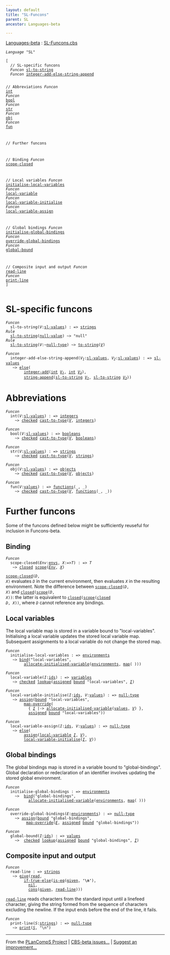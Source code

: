 ```yaml
---
layout: default
title: "SL-Funcons"
parent: SL
ancestor: Languages-beta

---
```


[Languages-beta] : [SL-Funcons.cbs]

<div class="highlighter-rouge"><pre class="highlight"><code><i class="keyword">Language</i> <span id="Language_SL">"SL"</span></code></pre></div>
<div class="highlighter-rouge"><pre class="highlight"><code>[
  // SL-specific funcons
  <i class="keyword">Funcon</i> <span class="name"><a href="#Name_sl-to-string">sl-to-string</a></span>
  <i class="keyword">Funcon</i> <span class="name"><a href="#Name_integer-add-else-string-append">integer-add-else-string-append</a></span>
  
  // Abbreviations
  <i class="keyword">Funcon</i> <span class="name"><a href="#Name_int">int</a></span>
  <i class="keyword">Funcon</i> <span class="name"><a href="#Name_bool">bool</a></span>
  <i class="keyword">Funcon</i> <span class="name"><a href="#Name_str">str</a></span>
  <i class="keyword">Funcon</i> <span class="name"><a href="#Name_obj">obj</a></span>
  <i class="keyword">Funcon</i> <span class="name"><a href="#Name_fun">fun</a></span>
  
  // Further funcons
  
  //   Binding
  <i class="keyword">Funcon</i> <span class="name"><a href="#Name_scope-closed">scope-closed</a></span>
  
  //   Local variables
  <i class="keyword">Funcon</i> <span class="name"><a href="#Name_initialise-local-variables">initialise-local-variables</a></span>
  <i class="keyword">Funcon</i> <span class="name"><a href="#Name_local-variable">local-variable</a></span>
  <i class="keyword">Funcon</i> <span class="name"><a href="#Name_local-variable-initialise">local-variable-initialise</a></span>
  <i class="keyword">Funcon</i> <span class="name"><a href="#Name_local-variable-assign">local-variable-assign</a></span>
  
  //   Global bindings
  <i class="keyword">Funcon</i> <span class="name"><a href="#Name_initialise-global-bindings">initialise-global-bindings</a></span>
  <i class="keyword">Funcon</i> <span class="name"><a href="#Name_override-global-bindings">override-global-bindings</a></span>
  <i class="keyword">Funcon</i> <span class="name"><a href="#Name_global-bound">global-bound</a></span>
  
  //   Composite input and output
  <i class="keyword">Funcon</i> <span class="name"><a href="#Name_read-line">read-line</a></span>
  <i class="keyword">Funcon</i> <span class="name"><a href="#Name_print-line">print-line</a></span>
]</code></pre></div>


# SL-specific funcons


<div class="highlighter-rouge"><pre class="highlight"><code><i class="keyword">Funcon</i>
  <span class="name"><span id="Name_sl-to-string">sl-to-string</span></span>(<span id="Variable87_V"><i class="var">V</i></span>:<span class="name"><a href="../SL-2-Expressions/index.html#Name_sl-values">sl-values</a></span>) : => <span class="name"><a href="../../../../../Funcons-beta/Values/Composite/Strings/index.html#Name_strings">strings</a></span>
<i class="keyword">Rule</i>
  <span class="name"><a href="#Name_sl-to-string">sl-to-string</a></span>(<span class="name"><a href="../../../../../Funcons-beta/Values/Primitive/Null/index.html#Name_null-value">null-value</a></span>) ~> "null"
<i class="keyword">Rule</i>
  <span class="name"><a href="#Name_sl-to-string">sl-to-string</a></span>(<span id="Variable122_V"><i class="var">V</i></span>:~<span class="name"><a href="../../../../../Funcons-beta/Values/Primitive/Null/index.html#Name_null-type">null-type</a></span>) ~> <span class="name"><a href="../../../../../Funcons-beta/Values/Composite/Strings/index.html#Name_to-string">to-string</a></span>(<a href="#Variable122_V"><i class="var">V</i></a>)</code></pre></div>


<div class="highlighter-rouge"><pre class="highlight"><code><i class="keyword">Funcon</i> 
  <span class="name"><span id="Name_integer-add-else-string-append">integer-add-else-string-append</span></span>(<span id="Variable154_V1"><i class="var">V<sub class="sub">1</sub></i></span>:<span class="name"><a href="../SL-2-Expressions/index.html#Name_sl-values">sl-values</a></span>, <span id="Variable164_V2"><i class="var">V<sub class="sub">2</sub></i></span>:<span class="name"><a href="../SL-2-Expressions/index.html#Name_sl-values">sl-values</a></span>) : => <span class="name"><a href="../SL-2-Expressions/index.html#Name_sl-values">sl-values</a></span>
   ~> <span class="name"><a href="../../../../../Funcons-beta/Computations/Abnormal/Failing/index.html#Name_else">else</a></span>(
        <span class="name"><a href="../../../../../Funcons-beta/Values/Primitive/Integers/index.html#Name_integer-add">integer-add</a></span>(<span class="name"><a href="#Name_int">int</a></span> <a href="#Variable154_V1"><i class="var">V<sub class="sub">1</sub></i></a>, <span class="name"><a href="#Name_int">int</a></span> <a href="#Variable164_V2"><i class="var">V<sub class="sub">2</sub></i></a>),
        <span class="name"><a href="../../../../../Funcons-beta/Values/Composite/Strings/index.html#Name_string-append">string-append</a></span>(<span class="name"><a href="#Name_sl-to-string">sl-to-string</a></span> <a href="#Variable154_V1"><i class="var">V<sub class="sub">1</sub></i></a>, <span class="name"><a href="#Name_sl-to-string">sl-to-string</a></span> <a href="#Variable164_V2"><i class="var">V<sub class="sub">2</sub></i></a>))</code></pre></div>


# Abbreviations

<div class="highlighter-rouge"><pre class="highlight"><code><i class="keyword">Funcon</i>
  <span class="name"><span id="Name_int">int</span></span>(<span id="Variable256_V"><i class="var">V</i></span>:<span class="name"><a href="../SL-2-Expressions/index.html#Name_sl-values">sl-values</a></span>) : => <span class="name"><a href="../../../../../Funcons-beta/Values/Primitive/Integers/index.html#Name_integers">integers</a></span>
    ~> <span class="name"><a href="../../../../../Funcons-beta/Computations/Abnormal/Failing/index.html#Name_checked">checked</a></span> <span class="name"><a href="../../../../../Funcons-beta/Values/Value-Types/index.html#Name_cast-to-type">cast-to-type</a></span>(<a href="#Variable256_V"><i class="var">V</i></a>, <span class="name"><a href="../../../../../Funcons-beta/Values/Primitive/Integers/index.html#Name_integers">integers</a></span>)</code></pre></div>


<div class="highlighter-rouge"><pre class="highlight"><code><i class="keyword">Funcon</i>
  <span class="name"><span id="Name_bool">bool</span></span>(<span id="Variable295_V"><i class="var">V</i></span>:<span class="name"><a href="../SL-2-Expressions/index.html#Name_sl-values">sl-values</a></span>) : => <span class="name"><a href="../../../../../Funcons-beta/Values/Primitive/Booleans/index.html#Name_booleans">booleans</a></span>
    ~> <span class="name"><a href="../../../../../Funcons-beta/Computations/Abnormal/Failing/index.html#Name_checked">checked</a></span> <span class="name"><a href="../../../../../Funcons-beta/Values/Value-Types/index.html#Name_cast-to-type">cast-to-type</a></span>(<a href="#Variable295_V"><i class="var">V</i></a>, <span class="name"><a href="../../../../../Funcons-beta/Values/Primitive/Booleans/index.html#Name_booleans">booleans</a></span>)</code></pre></div>


<div class="highlighter-rouge"><pre class="highlight"><code><i class="keyword">Funcon</i>
  <span class="name"><span id="Name_str">str</span></span>(<span id="Variable334_V"><i class="var">V</i></span>:<span class="name"><a href="../SL-2-Expressions/index.html#Name_sl-values">sl-values</a></span>) : => <span class="name"><a href="../../../../../Funcons-beta/Values/Composite/Strings/index.html#Name_strings">strings</a></span>
    ~> <span class="name"><a href="../../../../../Funcons-beta/Computations/Abnormal/Failing/index.html#Name_checked">checked</a></span> <span class="name"><a href="../../../../../Funcons-beta/Values/Value-Types/index.html#Name_cast-to-type">cast-to-type</a></span>(<a href="#Variable334_V"><i class="var">V</i></a>, <span class="name"><a href="../../../../../Funcons-beta/Values/Composite/Strings/index.html#Name_strings">strings</a></span>)</code></pre></div>


<div class="highlighter-rouge"><pre class="highlight"><code><i class="keyword">Funcon</i>
  <span class="name"><span id="Name_obj">obj</span></span>(<span id="Variable373_V"><i class="var">V</i></span>:<span class="name"><a href="../SL-2-Expressions/index.html#Name_sl-values">sl-values</a></span>) : => <span class="name"><a href="../../../../../Funcons-beta/Values/Composite/Objects/index.html#Name_objects">objects</a></span>
    ~> <span class="name"><a href="../../../../../Funcons-beta/Computations/Abnormal/Failing/index.html#Name_checked">checked</a></span> <span class="name"><a href="../../../../../Funcons-beta/Values/Value-Types/index.html#Name_cast-to-type">cast-to-type</a></span>(<a href="#Variable373_V"><i class="var">V</i></a>, <span class="name"><a href="../../../../../Funcons-beta/Values/Composite/Objects/index.html#Name_objects">objects</a></span>)</code></pre></div>


<div class="highlighter-rouge"><pre class="highlight"><code><i class="keyword">Funcon</i>
  <span class="name"><span id="Name_fun">fun</span></span>(<span id="Variable412_V"><i class="var">V</i></span>:<span class="name"><a href="../../../../../Funcons-beta/Values/Value-Types/index.html#Name_values">values</a></span>) : => <span class="name"><a href="../../../../../Funcons-beta/Values/Abstraction/Functions/index.html#Name_functions">functions</a></span>(_, _)
    ~> <span class="name"><a href="../../../../../Funcons-beta/Computations/Abnormal/Failing/index.html#Name_checked">checked</a></span> <span class="name"><a href="../../../../../Funcons-beta/Values/Value-Types/index.html#Name_cast-to-type">cast-to-type</a></span>(<a href="#Variable412_V"><i class="var">V</i></a>, <span class="name"><a href="../../../../../Funcons-beta/Values/Abstraction/Functions/index.html#Name_functions">functions</a></span>(_, _))</code></pre></div>


# Further funcons


  Some of the funcons defined below might be sufficiently reuseful for
  inclusion in Funcons-beta.


## Binding

<div class="highlighter-rouge"><pre class="highlight"><code><i class="keyword">Funcon</i>
  <span class="name"><span id="Name_scope-closed">scope-closed</span></span>(<span id="Variable506_Env"><i class="var">Env</i></span>:<span class="name"><a href="../../../../../Funcons-beta/Computations/Normal/Binding/index.html#Name_envs">envs</a></span>, <span id="Variable515_X"><i class="var">X</i></span>:=><span id="Variable520_T"><i class="var">T</i></span>) : => <span id="Variable536_T"><i class="var">T</i></span>
   ~> <span class="name"><a href="../../../../../Funcons-beta/Computations/Normal/Binding/index.html#Name_closed">closed</a></span> <span class="name"><a href="../../../../../Funcons-beta/Computations/Normal/Binding/index.html#Name_scope">scope</a></span>(<a href="#Variable506_Env"><i class="var">Env</i></a>, <a href="#Variable515_X"><i class="var">X</i></a>)</code></pre></div>


  <code><span class="name"><a href="#Name_scope-closed">scope-closed</a></span>(<i class="var">D</i>, <i class="var">X</i>)</code> evaluates <code><i class="var">D</i></code> in the current environment, then
  evaluates <code><i class="var">X</i></code> in the resulting environment. Note the difference between
  <code><span class="name"><a href="#Name_scope-closed">scope-closed</a></span>(<i class="var">D</i>, <i class="var">X</i>)</code> and <code><span class="name"><a href="../../../../../Funcons-beta/Computations/Normal/Binding/index.html#Name_closed">closed</a></span>(<span class="name"><a href="../../../../../Funcons-beta/Computations/Normal/Binding/index.html#Name_scope">scope</a></span>(<i class="var">D</i>, <i class="var">X</i>))</code>: the latter is equivalent
  to <code><span class="name"><a href="../../../../../Funcons-beta/Computations/Normal/Binding/index.html#Name_closed">closed</a></span>(<span class="name"><a href="../../../../../Funcons-beta/Computations/Normal/Binding/index.html#Name_scope">scope</a></span>(<span class="name"><a href="../../../../../Funcons-beta/Computations/Normal/Binding/index.html#Name_closed">closed</a></span> <i class="var">D</i>, <i class="var">X</i>))</code>, where <code><i class="var">D</i></code> cannot reference any bindings.


## Local variables


  The local variable map is stored in a variable bound to "local-variables".
  Initialising a local variable updates the stored local variable map. 
  Subsequent assignments to a local variable do not change the stored map.


<div class="highlighter-rouge"><pre class="highlight"><code><i class="keyword">Funcon</i>
  <span class="name"><span id="Name_initialise-local-variables">initialise-local-variables</span></span> : => <span class="name"><a href="../../../../../Funcons-beta/Computations/Normal/Binding/index.html#Name_environments">environments</a></span>
   ~> <span class="name"><a href="../../../../../Funcons-beta/Computations/Normal/Binding/index.html#Name_bind">bind</a></span>("local-variables", 
        <span class="name"><a href="../../../../../Funcons-beta/Computations/Normal/Storing/index.html#Name_allocate-initialised-variable">allocate-initialised-variable</a></span>(<span class="name"><a href="../../../../../Funcons-beta/Computations/Normal/Binding/index.html#Name_environments">environments</a></span>, <span class="name"><a href="../../../../../Funcons-beta/Values/Composite/Maps/index.html#Name_map">map</a></span>( )))</code></pre></div>


<div class="highlighter-rouge"><pre class="highlight"><code><i class="keyword">Funcon</i>
  <span class="name"><span id="Name_local-variable">local-variable</span></span>(<span id="Variable783_I"><i class="var">I</i></span>:<span class="name"><a href="../../../../../Funcons-beta/Computations/Normal/Binding/index.html#Name_ids">ids</a></span>) : => <span class="name"><a href="../../../../../Funcons-beta/Computations/Normal/Storing/index.html#Name_variables">variables</a></span>
   ~> <span class="name"><a href="../../../../../Funcons-beta/Computations/Abnormal/Failing/index.html#Name_checked">checked</a></span> <span class="name"><a href="../../../../../Funcons-beta/Values/Composite/Maps/index.html#Name_lookup">lookup</a></span>(<span class="name"><a href="../../../../../Funcons-beta/Computations/Normal/Storing/index.html#Name_assigned">assigned</a></span> <span class="name"><a href="../../../../../Funcons-beta/Computations/Normal/Binding/index.html#Name_bound">bound</a></span> "local-variables", <a href="#Variable783_I"><i class="var">I</i></a>)</code></pre></div>


<div class="highlighter-rouge"><pre class="highlight"><code><i class="keyword">Funcon</i>
  <span class="name"><span id="Name_local-variable-initialise">local-variable-initialise</span></span>(<span id="Variable826_I"><i class="var">I</i></span>:<span class="name"><a href="../../../../../Funcons-beta/Computations/Normal/Binding/index.html#Name_ids">ids</a></span>, <span id="Variable835_V"><i class="var">V</i></span>:<span class="name"><a href="../../../../../Funcons-beta/Values/Value-Types/index.html#Name_values">values</a></span>) : => <span class="name"><a href="../../../../../Funcons-beta/Values/Primitive/Null/index.html#Name_null-type">null-type</a></span>
   ~> <span class="name"><a href="../../../../../Funcons-beta/Computations/Normal/Storing/index.html#Name_assign">assign</a></span>(<span class="name"><a href="../../../../../Funcons-beta/Computations/Normal/Binding/index.html#Name_bound">bound</a></span> "local-variables", 
        <span class="name"><a href="../../../../../Funcons-beta/Values/Composite/Maps/index.html#Name_map-override">map-override</a></span>(
          { <a href="#Variable826_I"><i class="var">I</i></a> |-> <span class="name"><a href="../../../../../Funcons-beta/Computations/Normal/Storing/index.html#Name_allocate-initialised-variable">allocate-initialised-variable</a></span>(<span class="name"><a href="../../../../../Funcons-beta/Values/Value-Types/index.html#Name_values">values</a></span>, <a href="#Variable835_V"><i class="var">V</i></a>) },
          <span class="name"><a href="../../../../../Funcons-beta/Computations/Normal/Storing/index.html#Name_assigned">assigned</a></span> <span class="name"><a href="../../../../../Funcons-beta/Computations/Normal/Binding/index.html#Name_bound">bound</a></span> "local-variables"))</code></pre></div>


<div class="highlighter-rouge"><pre class="highlight"><code><i class="keyword">Funcon</i>
  <span class="name"><span id="Name_local-variable-assign">local-variable-assign</span></span>(<span id="Variable909_I"><i class="var">I</i></span>:<span class="name"><a href="../../../../../Funcons-beta/Computations/Normal/Binding/index.html#Name_ids">ids</a></span>, <span id="Variable918_V"><i class="var">V</i></span>:<span class="name"><a href="../../../../../Funcons-beta/Values/Value-Types/index.html#Name_values">values</a></span>) : => <span class="name"><a href="../../../../../Funcons-beta/Values/Primitive/Null/index.html#Name_null-type">null-type</a></span>
   ~> <span class="name"><a href="../../../../../Funcons-beta/Computations/Abnormal/Failing/index.html#Name_else">else</a></span>(
        <span class="name"><a href="../../../../../Funcons-beta/Computations/Normal/Storing/index.html#Name_assign">assign</a></span>(<span class="name"><a href="#Name_local-variable">local-variable</a></span> <a href="#Variable909_I"><i class="var">I</i></a>, <a href="#Variable918_V"><i class="var">V</i></a>),
        <span class="name"><a href="#Name_local-variable-initialise">local-variable-initialise</a></span>(<a href="#Variable909_I"><i class="var">I</i></a>, <a href="#Variable918_V"><i class="var">V</i></a>))</code></pre></div>


## Global bindings


  The global bindings map is stored in a variable bound to "global-bindings". 
  Global declaration or redeclaration of an identifier involves updating the
  stored global environment.


<div class="highlighter-rouge"><pre class="highlight"><code><i class="keyword">Funcon</i>
  <span class="name"><span id="Name_initialise-global-bindings">initialise-global-bindings</span></span> : => <span class="name"><a href="../../../../../Funcons-beta/Computations/Normal/Binding/index.html#Name_environments">environments</a></span>
    ~>  <span class="name"><a href="../../../../../Funcons-beta/Computations/Normal/Binding/index.html#Name_bind">bind</a></span>("global-bindings", 
          <span class="name"><a href="../../../../../Funcons-beta/Computations/Normal/Storing/index.html#Name_allocate-initialised-variable">allocate-initialised-variable</a></span>(<span class="name"><a href="../../../../../Funcons-beta/Computations/Normal/Binding/index.html#Name_environments">environments</a></span>, <span class="name"><a href="../../../../../Funcons-beta/Values/Composite/Maps/index.html#Name_map">map</a></span>( )))</code></pre></div>


<div class="highlighter-rouge"><pre class="highlight"><code><i class="keyword">Funcon</i>
  <span class="name"><span id="Name_override-global-bindings">override-global-bindings</span></span>(<span id="Variable1042_E"><i class="var">E</i></span>:<span class="name"><a href="../../../../../Funcons-beta/Computations/Normal/Binding/index.html#Name_environments">environments</a></span>) : => <span class="name"><a href="../../../../../Funcons-beta/Values/Primitive/Null/index.html#Name_null-type">null-type</a></span>
    ~> <span class="name"><a href="../../../../../Funcons-beta/Computations/Normal/Storing/index.html#Name_assign">assign</a></span>(<span class="name"><a href="../../../../../Funcons-beta/Computations/Normal/Binding/index.html#Name_bound">bound</a></span> "global-bindings",
         <span class="name"><a href="../../../../../Funcons-beta/Values/Composite/Maps/index.html#Name_map-override">map-override</a></span>(<a href="#Variable1042_E"><i class="var">E</i></a>, <span class="name"><a href="../../../../../Funcons-beta/Computations/Normal/Storing/index.html#Name_assigned">assigned</a></span> <span class="name"><a href="../../../../../Funcons-beta/Computations/Normal/Binding/index.html#Name_bound">bound</a></span> "global-bindings"))</code></pre></div>


<div class="highlighter-rouge"><pre class="highlight"><code><i class="keyword">Funcon</i>
  <span class="name"><span id="Name_global-bound">global-bound</span></span>(<span id="Variable1095_I"><i class="var">I</i></span>:<span class="name"><a href="../../../../../Funcons-beta/Computations/Normal/Binding/index.html#Name_ids">ids</a></span>) : => <span class="name"><a href="../../../../../Funcons-beta/Values/Value-Types/index.html#Name_values">values</a></span>
    ~>  <span class="name"><a href="../../../../../Funcons-beta/Computations/Abnormal/Failing/index.html#Name_checked">checked</a></span> <span class="name"><a href="../../../../../Funcons-beta/Values/Composite/Maps/index.html#Name_lookup">lookup</a></span>(<span class="name"><a href="../../../../../Funcons-beta/Computations/Normal/Storing/index.html#Name_assigned">assigned</a></span> <span class="name"><a href="../../../../../Funcons-beta/Computations/Normal/Binding/index.html#Name_bound">bound</a></span> "global-bindings", <a href="#Variable1095_I"><i class="var">I</i></a>)</code></pre></div>


## Composite input and output

<div class="highlighter-rouge"><pre class="highlight"><code><i class="keyword">Funcon</i>
  <span class="name"><span id="Name_read-line">read-line</span></span> : => <span class="name"><a href="../../../../../Funcons-beta/Values/Composite/Strings/index.html#Name_strings">strings</a></span>
   ~> <span class="name"><a href="../../../../../Funcons-beta/Computations/Normal/Giving/index.html#Name_give">give</a></span>(<span class="name"><a href="../../../../../Funcons-beta/Computations/Normal/Interacting/index.html#Name_read">read</a></span>,
        <span class="name"><a href="../../../../../Funcons-beta/Computations/Normal/Flowing/index.html#Name_if-true-else">if-true-else</a></span>(<span class="name"><a href="../../../../../Funcons-beta/Values/Value-Types/index.html#Name_is-eq">is-eq</a></span>(<span class="name"><a href="../../../../../Funcons-beta/Computations/Normal/Giving/index.html#Name_given">given</a></span>, <b class="atom">'\n'</b>),
          <span class="name"><a href="../../../../../Funcons-beta/Values/Composite/Lists/index.html#Name_nil">nil</a></span>,
          <span class="name"><a href="../../../../../Funcons-beta/Values/Composite/Lists/index.html#Name_cons">cons</a></span>(<span class="name"><a href="../../../../../Funcons-beta/Computations/Normal/Giving/index.html#Name_given">given</a></span>, <span class="name"><a href="#Name_read-line">read-line</a></span>)))</code></pre></div>


  <code><span class="name"><a href="#Name_read-line">read-line</a></span></code> reads characters from the standard input until a linefeed
  character, giving the string formed from the sequence of characters
  excluding the newline. If the input ends before the end of the line,
  it fails.


<div class="highlighter-rouge"><pre class="highlight"><code><i class="keyword">Funcon</i>
  <span class="name"><span id="Name_print-line">print-line</span></span>(<span id="Variable1221_S"><i class="var">S</i></span>:<span class="name"><a href="../../../../../Funcons-beta/Values/Composite/Strings/index.html#Name_strings">strings</a></span>) : => <span class="name"><a href="../../../../../Funcons-beta/Values/Primitive/Null/index.html#Name_null-type">null-type</a></span>
   ~> <span class="name"><a href="../../../../../Funcons-beta/Computations/Normal/Interacting/index.html#Name_print">print</a></span>(<a href="#Variable1221_S"><i class="var">S</i></a>, "\n")</code></pre></div>



[Funcons-beta]: /CBS-beta/docs/Funcons-beta
  "FUNCONS-BETA"
[Unstable-Funcons-beta]: /CBS-beta/docs/Unstable-Funcons-beta
  "UNSTABLE-FUNCONS-BETA"
[Languages-beta]: /CBS-beta/docs/Languages-beta
  "LANGUAGES-BETA"
[Unstable-Languages-beta]: /CBS-beta/docs/Unstable-Languages-beta
  "UNSTABLE-LANGUAGES-BETA"
[CBS-beta]: /CBS-beta 
  "CBS-BETA"


____

From the [PLanCompS Project] | [CBS-beta issues...] | [Suggest an improvement...]

[SL-Funcons.cbs]: /CBS-beta/Languages-beta/SL/SL-cbs/SL/SL-Funcons/SL-Funcons.cbs
  "CBS SOURCE FILE"
[PLanCompS Project]: https://plancomps.github.io
  "PROGRAMMING LANGUAGE COMPONENTS AND SPECIFICATIONS PROJECT HOME PAGE"
[CBS-beta issues...]: https://github.com/plancomps/CBS-beta/issues
  "CBS-BETA ISSUE REPORTS ON GITHUB"
[Suggest an improvement...]: mailto:plancomps@gmail.com?Subject=CBS-beta%20-%20comment&Body=Re%3A%20CBS-beta%20specification%20at%20SL/SL-Funcons/SL-Funcons.cbs%0A%0AComment/Query/Issue/Suggestion%3A%0A%0A%0ASignature%3A%0A 
  "GENERATE AN EMAIL TEMPLATE"
